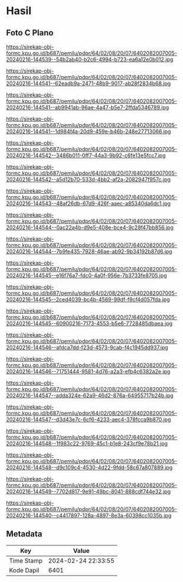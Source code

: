 # Hasil

## Foto C Plano

https://sirekap-obj-formc.kpu.go.id/b687/pemilu/pdpr/64/02/08/20/07/6402082007005-20240216-144539--54b2ab40-b2c6-4994-b723-ea6a12e0b012.jpg

https://sirekap-obj-formc.kpu.go.id/b687/pemilu/pdpr/64/02/08/20/07/6402082007005-20240216-144541--62eadb9a-2471-48b9-9017-ab28f2834b68.jpg

https://sirekap-obj-formc.kpu.go.id/b687/pemilu/pdpr/64/02/08/20/07/6402082007005-20240216-144541--ab9941ab-96ae-4a47-b5e7-2ffda5346789.jpg

https://sirekap-obj-formc.kpu.go.id/b687/pemilu/pdpr/64/02/08/20/07/6402082007005-20240216-144541--1d984f4a-20d9-459e-b46b-248e27713066.jpg

https://sirekap-obj-formc.kpu.go.id/b687/pemilu/pdpr/64/02/08/20/07/6402082007005-20240216-144542--3486b011-0ff7-44a3-9b92-c6fe13e5fcc7.jpg

https://sirekap-obj-formc.kpu.go.id/b687/pemilu/pdpr/64/02/08/20/07/6402082007005-20240216-144542--a5d12b70-533d-4bb2-af2a-2082947f957c.jpg

https://sirekap-obj-formc.kpu.go.id/b687/pemilu/pdpr/64/02/08/20/07/6402082007005-20240216-144543--48af26db-67d9-426f-aaec-a85340da6dc1.jpg

https://sirekap-obj-formc.kpu.go.id/b687/pemilu/pdpr/64/02/08/20/07/6402082007005-20240216-144544--0ac22a4b-d9e5-408e-bce4-9c28f47bb856.jpg

https://sirekap-obj-formc.kpu.go.id/b687/pemilu/pdpr/64/02/08/20/07/6402082007005-20240216-144544--7b9fe435-7928-46ae-ab92-9b34192b87d6.jpg

https://sirekap-obj-formc.kpu.go.id/b687/pemilu/pdpr/64/02/08/20/07/6402082007005-20240216-144545--e16f76a7-fdc0-4a0f-956e-7b3733fe8705.jpg

https://sirekap-obj-formc.kpu.go.id/b687/pemilu/pdpr/64/02/08/20/07/6402082007005-20240216-144545--2ced4039-bc4b-4569-99df-f9cf4d057fda.jpg

https://sirekap-obj-formc.kpu.go.id/b687/pemilu/pdpr/64/02/08/20/07/6402082007005-20240216-144545--60900216-7173-4553-b5e6-7728485dbaea.jpg

https://sirekap-obj-formc.kpu.go.id/b687/pemilu/pdpr/64/02/08/20/07/6402082007005-20240216-144546--afdca7dd-f23d-4573-9cab-f4c1945dd937.jpg

https://sirekap-obj-formc.kpu.go.id/b687/pemilu/pdpr/64/02/08/20/07/6402082007005-20240216-144546--71751444-9581-4d76-a2a3-efb4c6382a2e.jpg

https://sirekap-obj-formc.kpu.go.id/b687/pemilu/pdpr/64/02/08/20/07/6402082007005-20240216-144547--adda324e-62a9-46d2-876a-64955717b24b.jpg

https://sirekap-obj-formc.kpu.go.id/b687/pemilu/pdpr/64/02/08/20/07/6402082007005-20240216-144547--d3d43e7c-6cf6-4233-aec4-378fcca9b870.jpg

https://sirekap-obj-formc.kpu.go.id/b687/pemilu/pdpr/64/02/08/20/07/6402082007005-20240216-144548--1f983c22-9769-45c1-b1e8-243cf9e78b21.jpg

https://sirekap-obj-formc.kpu.go.id/b687/pemilu/pdpr/64/02/08/20/07/6402082007005-20240216-144548--d9c109c4-4530-4d22-9fdd-58c67a807889.jpg

https://sirekap-obj-formc.kpu.go.id/b687/pemilu/pdpr/64/02/08/20/07/6402082007005-20240216-144549--7702d817-9e91-49bc-8041-888cdf744e32.jpg

https://sirekap-obj-formc.kpu.go.id/b687/pemilu/pdpr/64/02/08/20/07/6402082007005-20240216-144540--c4417897-128a-4897-8e3a-60398cc1035b.jpg


## Metadata

| Key        | Value               |
| ---------- | ------------------- |
| Time Stamp | 2024-02-24 22:33:55 |
| Kode Dapil | 6401                |




